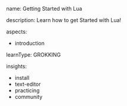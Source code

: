 name: Getting Started with Lua

description: Learn how to get Started with Lua!

aspects:
  - introduction

learnType: GROKKING

insights:
  - install
  - text-editor
  - practicing
  - community